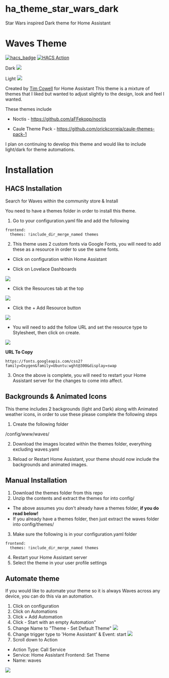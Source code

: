 # ha_theme_star_wars_dark
Star Wars inspired Dark theme for Home Assistant
# Waves Theme
[![hacs_badge](https://img.shields.io/badge/HACS-Default-orange.svg?style=flat-square)](https://github.com/hacs/integration)
[![HACS Action](https://github.com/tgcowell/waves/actions/workflows/HACS_Action.yml/badge.svg)](https://github.com/tgcowell/waves/actions/workflows/HACS_Action.yml)

Dark
![](https://raw.githubusercontent.com/tgcowell/waves/master/docs/main.png)

Light
![](https://raw.githubusercontent.com/tgcowell/waves/master/docs/main-light.png)

Created by [Tim Cowell](https://github.com/tgcowell) for Home Assistant
This theme is a mixture of themes that I liked but wanted to adjust slightly to the design, look and feel I wanted. 

These themes include

* Noctis - https://github.com/aFFekopp/noctis

* Caule Theme Pack - https://github.com/orickcorreia/caule-themes-pack-1

I plan on continuing to develop this theme and would like to include light/dark for theme automations.

# Installation

## HACS Installation

Search for Waves within the community store & Install

You need to have a themes folder in order to install this theme.

1. Go to your configuration.yaml file and add the following 

```
frontend:
  themes: !include_dir_merge_named themes
```

2. This theme uses 2 custom fonts via Google Fonts, you will need to add these as a resource in order to use the same fonts.

  - Click on configuration within Home Assistant

  - Click on Lovelace Dashboards

![](https://raw.githubusercontent.com/tgcowell/waves/master/docs/dashboard.png)

  - Click the Resources tab at the top
    
![](https://raw.githubusercontent.com/tgcowell/waves/master/docs/resources.png)

  - Click the + Add Resource button

   ![](https://raw.githubusercontent.com/tgcowell/waves/master/docs/+resource.png)

  - You will need to add the follow URL and set the resource type to Stylesheet, then click on create. 

   ![](https://raw.githubusercontent.com/tgcowell/waves/master/docs/newresource.png)

**URL To Copy**
```
https://fonts.googleapis.com/css2?family=Oxygen&family=Ubuntu:wght@300&display=swap    
```

3. Once the above is complete, you will need to restart your Home Assistant server for the changes to come into affect. 

## Backgrounds & Animated Icons
This theme includes 2 backgrounds (light and Dark) along with Animated weather icons, in order to use these please complete the following steps

1. Create the following folder 

/config/www/waves/

2. Download the images located within the themes folder, everything excluding waves.yaml

3. Reload or Restart Home Assistant, your theme should now include the backgrounds and animated images.

## Manual Installation

1. Download the themes folder from this repo
2. Unzip the contents and extract the themes for into config/
 - The above assumes you don't already have a themes folder, **if you do read below!**
 - If you already have a themes folder, then just extract the waves folder into config/themes/
3. Make sure the following is in your configuration.yaml folder

```
frontend: 
  themes: !include_dir_merge_named themes
```
4. Restart your Home Assistant server
5. Select the theme in your user profile settings




## Automate theme

If you would like to automate your theme so it is always Waves across any device, you can do this via an automation.

1. Click on configuration
2. Click on Automations
3. Click + Add Automation
4. Click - Start with an empty Automation"
5. Change Name to "Theme - Set Default Theme"
![](https://raw.githubusercontent.com/tgcowell/waves/master/docs/themename.png)
7. Change trigger type to 'Home Assistant' & Event: start
![](https://raw.githubusercontent.com/tgcowell/waves/master/docs/themetrigger.png)
9. Scroll down to Action
- Action Type: Call Service
- Service: Home Assistant Frontend: Set Theme
- Name: waves

![](https://raw.githubusercontent.com/tgcowell/waves/master/docs/themeaction.png)




